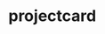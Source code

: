 <!-- generated by markdown-notes-tree -->

# projectcard

<!-- optional markdown-notes-tree directory description starts here -->

<!-- optional markdown-notes-tree directory description ends here -->


